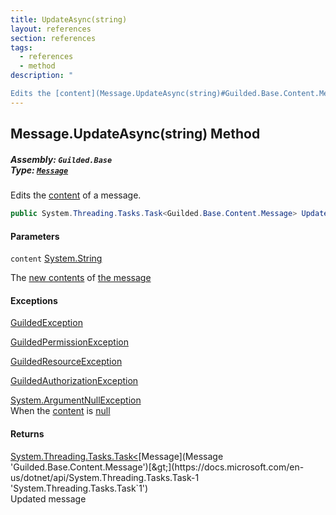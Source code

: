 ```yaml
---
title: UpdateAsync(string)
layout: references
section: references
tags:
  - references
  - method
description: "

Edits the [content](Message.UpdateAsync(string)#Guilded.Base.Content.Message.UpdateAsync(string).content 'Guilded.Base.Content.Message.UpdateAsync(string).content') of a message."
---
```


## Message.UpdateAsync(string) Method
##### **Assembly:** `Guilded.Base`<br/>**Type:** [`Message`](Message 'Guilded.Base.Content.Message')

Edits the [content](Message.UpdateAsync(string)#Guilded.Base.Content.Message.UpdateAsync(string).content 'Guilded.Base.Content.Message.UpdateAsync(string).content') of a message.

```csharp
public System.Threading.Tasks.Task<Guilded.Base.Content.Message> UpdateAsync(string content);
```
#### Parameters

<a name='Guilded.Base.Content.Message.UpdateAsync(string).content'></a>

`content` [System.String](https://docs.microsoft.com/en-us/dotnet/api/System.String 'System.String')

The [new contents](MessageContent 'Guilded.Base.Content.MessageContent') of [the message](Message 'Guilded.Base.Content.Message')

#### Exceptions

[GuildedException](GuildedException 'Guilded.Base.GuildedException')

[GuildedPermissionException](GuildedPermissionException 'Guilded.Base.GuildedPermissionException')

[GuildedResourceException](GuildedResourceException 'Guilded.Base.GuildedResourceException')

[GuildedAuthorizationException](GuildedAuthorizationException 'Guilded.Base.GuildedAuthorizationException')

[System.ArgumentNullException](https://docs.microsoft.com/en-us/dotnet/api/System.ArgumentNullException 'System.ArgumentNullException')  
When the [content](Message.UpdateAsync(string)#Guilded.Base.Content.Message.UpdateAsync(string).content 'Guilded.Base.Content.Message.UpdateAsync(string).content') is [null](https://docs.microsoft.com/en-us/dotnet/csharp/language-reference/keywords/null 'https://docs.microsoft.com/en-us/dotnet/csharp/language-reference/keywords/null')

#### Returns
[System.Threading.Tasks.Task&lt;](https://docs.microsoft.com/en-us/dotnet/api/System.Threading.Tasks.Task-1 'System.Threading.Tasks.Task`1')[Message](Message 'Guilded.Base.Content.Message')[&gt;](https://docs.microsoft.com/en-us/dotnet/api/System.Threading.Tasks.Task-1 'System.Threading.Tasks.Task`1')  
Updated message